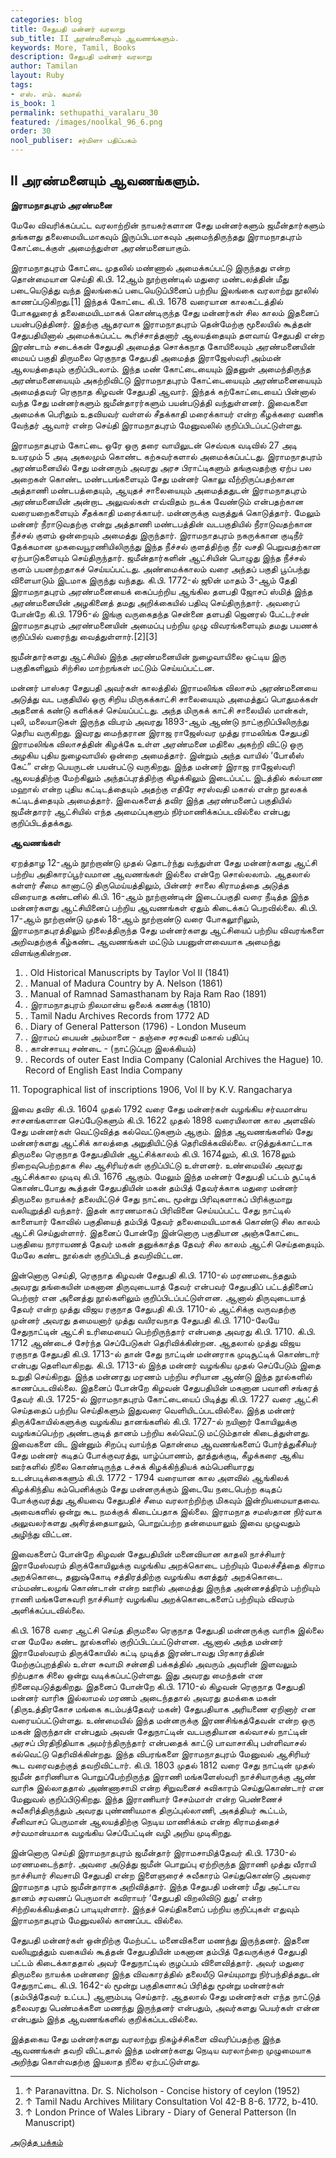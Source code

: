 ```yaml
---
categories: blog
title: சேதுபதி மன்னர் வரலாறு
sub_title: II அரண்மனையும் ஆவணங்களும்.
keywords: More, Tamil, Books
description: சேதுபதி மன்னர் வரலாறு
author: Tamilan
layout: Ruby
tags:
- எஸ். எம். கமால்
is_book: 1
permalink: sethupathi_varalaru_30
featured: /images/noolkal_96_6.png
order: 30
nool_publiser: சர்மிளா பதிப்பகம்
---
```



## II அரண்மனையும் ஆவணங்களும்.

**இராமநாதபுரம் அரண்மனை**

மேலே விவரிக்கப்பட்ட வரலாற்றின் நாயகர்களான சேது மன்னர்களும் ஜமீன்தார்களும் தங்களது தலைமையிடமாகவும் இருப்பிடமாகவும் அமைந்திருந்தது இராமநாதபுரம் கோட்டைக்குள் அமைந்துள்ள அரண்மனையாகும்.

இராமநாதபுரம் கோட்டை முதலில் மண்ணால் அமைக்கப்பட்டு இருந்தது என்ற தொன்மையான செய்தி கி.பி. 12ஆம் நூற்றாண்டில் மதுரை மண்டலத்தின் மீது படையெடுத்து வந்த இலங்கைப் படையெடுப்பினைப் பற்றிய இலங்கை வரலாற்று நூலில் காணப்படுகிறது.[1] இந்தக் கோட்டை கி.பி. 1678 வரையான காலகட்டத்தில் போகலுரைத் தலைமையிடமாகக் கொண்டிருந்த சேது மன்னர்கள் சில காலம் இதனைப் பயன்படுத்தினர். இதற்கு ஆதரவாக இராமநாதபுரம் தென்மேற்கு மூலையில் கூத்தன் சேதுபதியினால் அமைக்கப்பட்ட கூரிச்சாத்தனார் ஆலயத்தையும் தளவாய் சேதுபதி என்ற இரண்டாம் சடைக்கன் சேதுபதி அமைத்த சொக்கநாத கோயிலையும் அரண்மனையின் மையப் பகுதி திருமலை ரெகுநாத சேதுபதி அமைத்த இராஜேஸ்வரி அம்மன் ஆலயத்தையும் குறிப்பிடலாம். இந்த மண் கோட்டையையும் இதனுள் அமைந்திருந்த அரண்மனையையும் அகற்றிவிட்டு இராமநாதபுரம் கோட்டையையும் அரண்மனையையும் அமைத்தவர் ரெகுநாத கிழவன் சேதுபதி ஆவார். இந்தக் கற்கோட்டையைப் பின்னால் வந்த சேது மன்னர்களும் ஜமீன்தாரர்களும் பயன்படுத்தி வந்துள்ளனர். இவைகளை அமைக்க பெரிதும் உதவியவர் வள்ளல் சீதக்காதி மரைக்காயர் என்ற கீழக்கரை வணிக வேந்தர் ஆவார் என்ற செய்தி இராமநாதபுரம் மேனுவலில் குறிப்பிடப்பட்டுள்ளது.

இராமநாதபுரம் கோட்டை ஒரே ஒரு தரை வாயிலுடன் செவ்வக வடிவில் 27 அடி உயரமும் 5 அடி அகலமும் கொண்ட கற்சுவர்களால் அமைக்கப்பட்டது. இராமநாதபுரம் அரண்மனையில் சேது மன்னரும் அவரது அரச பிராட்டிகளும் தங்குவதற்கு ஏற்ப பல அறைகள் கொண்ட மண்டபங்களையும் சேது மன்னர் கொலு வீற்றிருப்பதற்கான அத்தாணி மண்டபத்தையும், ஆயுதச் சாலையையும் அமைத்ததுடன் இராமநாதபுரம் அரண்மனையின் அன்றாட அலுவல்கள் எவ்விதம் நடக்க வேண்டும் என்பதற்கான வரையறைகளையும் சீதக்காதி மரைக்காயர். மன்னருக்கு வகுத்துக் கொடுத்தார். மேலும் மன்னர் நீராடுவதற்கு என்று அத்தாணி மண்டபத்தின் வடபகுதியில் நீராடுவதற்கான நீச்சல் குளம் ஒன்றையும் அமைத்து இருந்தார். இராமநாதபுரம் நகருக்கான குடிநீர் தேக்கமான முகவையூரணியிலிருந்து இந்த நீச்சல் குளத்திற்கு நீர் வசதி பெறுவதற்கான ஏற்பாடுகளையும் செய்திருந்தார். ஜமீன்தார்களின் ஆட்சியின் பொழுது இந்த நீச்சல் குளம் பயனற்றதாகச் செய்யப்பட்டது. அண்மைக்காலம் வரை அந்தப் பகுதி பூப்பந்து விளையாடும் இடமாக இருந்து வந்தது. கி.பி. 1772-ல் ஜூன் மாதம் 3-ஆம் தேதி இராமநாதபுரம் அரண்மனையைக் கைப்பற்றிய ஆங்கில தளபதி ஜோசப் ஸ்மித் இந்த அரண்மனையின் அழகினைத் தமது அறிக்கையில் பதிவு செய்திருந்தார். அவரைப் போன்றே கி.பி. 1796-ல் இங்கு வருகைதந்த சென்னை தளபதி ஜெனரல் பேட்டர்சன் இராமநாதபுரம் அரண்மனையின் அமைப்பு பற்றிய முழு விவரங்களையும் தமது பயணக் குறிப்பில் வரைந்து வைத்துள்ளார்.[2][3]

ஜமீன்தார்களது ஆட்சியில் இந்த அரண்மனையின் நுழைவாயிலை ஒட்டிய இரு பகுதிகளிலும் சிற்சில மாற்றங்கள் மட்டும் செய்யப்பட்டன.

மன்னர் பாஸ்கர சேதுபதி அவர்கள் காலத்தில் இராமலிங்க விலாசம் அரண்மனையை அடுத்து வட பகுதியில் ஒரு சிறிய மிருகக்காட்சி சாலையையும் அமைத்துப் பொதுமக்கள் அதனைக் கண்டு களிக்கச் செய்யப்பட்டது. அந்த மிருகக் காட்சி சாலையில் மான்கள், புலி, மலையாடுகள் இருந்த விபரம் அவரது 1893-ஆம் ஆண்டு நாட்குறிப்பிலிருந்து தெரிய வருகிறது. இவரது மைந்தரான இராஜ ராஜேஸ்வர முத்து ராமலிங்க சேதுபதி இராமலிங்க விலாசத்தின் கிழக்கே உள்ள அரண்மனை மதிலை அகற்றி விட்டு ஒரு அழகிய புதிய நுழைவாயில் ஒன்றை அமைத்தார். இன்றும் அந்த வாயில் ‘போலீஸ் கேட்” என்ற பெயருடன் பயன்பட்டு வருகிறது. இந்த மன்னர் இராஜ ராஜேஸ்வரி ஆலயத்திற்கு மேற்கிலும் அந்தப்புரத்திற்கு கிழக்கிலும் இடைப்பட்ட இடத்தில் கல்யாண மஹால் என்ற புதிய கட்டிடத்தையும் அதற்கு எதிரே சரஸ்வதி மகால் என்ற நூலகக் கட்டிடத்தையும் அமைத்தார். இவைகளைத் தவிர இந்த அரண்மனைப் பகுதியில் ஜமீன்தாரர் ஆட்சியில் எந்த அமைப்புகளும் நிர்மாணிக்கப்படவில்லை என்பது குறிப்பிடத்தக்கது.

**ஆவணங்கள்**

ஏறத்தாழ 12-ஆம் நூற்றாண்டு முதல் தொடர்ந்து வந்துள்ள சேது மன்னர்களது ஆட்சி பற்றிய அதிகாரப்பூர்வமான ஆவணங்கள் இல்லை என்றே சொல்லலாம். ஆதலால் கள்ளர் சீமை கானாட்டு திருமெய்யத்திலும், பின்னர் சாலை கிராமத்தை அடுத்த விரையாத கண்டனில் கி.பி. 16-ஆம் நூற்றாண்டின் இடைப்பகுதி வரை நீடித்த இந்த மன்னர்களது ஆட்சியினைப் பற்றிய ஆவணங்கள் ஏதும் கிடைக்கப் பெறவில்லை. கி.பி. 17-ஆம் நூற்றாண்டு முதல் 18-ஆம் நூற்றாண்டு வரை போகலூரிலும், இராமநாதபுரத்திலும் நிலைத்திருந்த சேது மன்னர்களது ஆட்சியைப் பற்றிய விவரங்களை அறிவதற்குக் கீழ்கண்ட ஆவணங்கள் மட்டும் பயனுள்ளவையாக அமைந்து விளங்குகின்றன.

  1. . Old Historical Manuscripts by Taylor Vol II (1841)
  2. . Manual of Madura Country by A. Nelson (1861)
  3. . Manual of Ramnad Samasthanam by Raja Ram Rao (1891)
  4. . இராமநாதபுரம் நிலமான்ய ஒலைக் கணக்கு (1810)
  5. . Tamil Nadu Archives Records from 1772 AD
  6. . Diary of General Patterson (1796) - London Museum
  7. . இராமப் பையன் அம்மானை - தஞ்சை சரசுவதி மகால் பதிப்பு
  8. . கான்சாயபு சண்டை - (நாட்டுப்புற இலக்கியம்)
  9. . Records of outer East India Company (Calonial Archives the Hague) 10. Record of English East India Company

11\. Topographical list of inscriptions 1906, Vol II by K.V. Rangacharya

இவை தவிர கி.பி. 1604 முதல் 1792 வரை சேது மன்னர்கள் வழங்கிய சர்வமான்ய சாசனங்களான செப்பேடுகளும் கி.பி. 1622 முதல் 1898 வரையிலான கால அளவில் சேது மன்னர்கள் வெட்டுவித்த கல்வெட்டுகளும் ஆகும். இந்த ஆவணங்களில் சேது மன்னர்களது ஆட்சிக் காலத்தை அறுதியிட்டுத் தெரிவிக்கவில்லை. எடுத்துக்காட்டாக திருமலை ரெகுநாத சேதுபதியின் ஆட்சிக்காலம் கி.பி. 1674லும், கி.பி. 1678லும் நிறைவுபெற்றதாக சில ஆசிரியர்கள் குறிப்பிட்டு உள்ளனர். உண்மையில் அவரது ஆட்சிக்கால முடிவு கி.பி. 1676 ஆகும். மேலும் இந்த மன்னர் சேதுபதி பட்டம் சூட்டிக் கொண்டபோது கூத்தன் சேதுபதியின் மகன் தம்பித் தேவர்க்காக மதுரை மன்னர் திருமலை நாயக்கர் தலையிட்டுச் சேது நாட்டை மூன்று பிரிவுகளாகப் பிரிக்குமாறு வலியுறுத்தி வந்தார். இதன் காரணமாகப் பிரிவினை செய்யப்பட்ட சேது நாட்டில் காளையார் கோவில் பகுதியைத் தம்பித் தேவர் தலைமையிடமாகக் கொண்டு சில காலம் ஆட்சி செய்துள்ளார். இதனைப் போன்றே இன்னொரு பகுதியான அஞ்சுகோட்டை பகுதியை நாராயணத் தேவர் மகன் தனுக்காத்த தேவர் சில காலம் ஆட்சி செய்ததையும். மேலே கண்ட நூல்கள் குறிப்பிடத் தவறிவிட்டன.

இன்னொரு செய்தி, ரெகுநாத கிழவன் சேதுபதி கி.பி. 1710-ல் மரணமடைந்ததும் அவரது தங்கையின் மகனான திருவுடையாத் தேவர் என்பவர் சேதுபதிப் பட்டத்தினைப் பெற்றார் என அனைத்து நூல்களிலும் குறிப்பிடப்பட்டுள்ளன. ஆனால் திருவுடையாத் தேவர் என்ற முத்து விஜய ரகுநாத சேதுபதி கி.பி. 1710-ல் ஆட்சிக்கு வருவதற்கு முன்னர் அவரது தமையனார் முத்து வயிரவநாத சேதுபதி கி.பி. 1710-லேயே சேதுநாட்டின் ஆட்சி உரிமையைப் பெற்றிருந்தார் என்பதை அவரது கி.பி. 1710. கி.பி. 1712 ஆண்டைச் சேர்ந்த செப்பேடுகள் தெரிவிக்கின்றன. ஆதலால் முத்து விஜய ரகுநாத சேதுபதி கி.பி. 1713-ல் தான் சேது நாட்டின் மன்னராக முடிசூட்டிக் கொண்டார் என்பது தெளிவாகிறது. கி.பி. 1713-ல் இந்த மன்னர் வழங்கிய முதல் செப்பேடும் இதை உறுதி செய்கிறது. இந்த மன்னரது மரணம் பற்றிய சரியான ஆண்டு இந்த நூல்களில் காணப்படவில்லை. இதனைப் போன்றே கிழவன் சேதுபதியின் மகனான பவானி சங்கரத் தேவர் கி.பி. 1725-ல் இராமநாதபுரம் கோட்டையைப் பிடித்து கி.பி. 1727 வரை ஆட்சி செய்ததைப் பற்றிய செய்திகளும் இதுவரை வெளியிடப்படவில்லை. இந்த மன்னர் திருக்கோயில்களுக்கு வழங்கிய தானங்களில் கி.பி. 1727-ல் நயினார் கோயிலுக்கு வழங்கப்பெற்ற அண்டகுடித் தானம் பற்றிய கல்வெட்டு மட்டும்தான் கிடைத்துள்ளது. இவைகளை விட இன்னும் சிறப்பு வாய்ந்த தொன்மை ஆவணங்களைப் போர்த்துகீசியர் சேது மன்னர் கடிதப் போக்குவரத்து, யாழ்ப்பாணம், தூத்துக்குடி, கீழக்கரை ஆகிய ஊர்களில் நிலை கொண்டிருந்த டச்சுக் கிழக்கிந்தியக் கம்பெனியாரது உடன்படிக்கைகளும் கி.பி. 1772 - 1794 வரையான கால அளவில் ஆங்கிலக் கிழக்கிந்திய கம்பெனிக்கும் சேது மன்னருக்கும் இடையே நடைபெற்ற கடிதப் போக்குவரத்து ஆகியவை சேதுபதிச் சீமை வரலாற்றிற்கு மிகவும் இன்றியமையாதவை. அவைகளில் ஒன்று கூட நமக்குக் கிடைப்பதாக இல்லை. இராமநாத சமஸ்தான நிர்வாக அலுவலர்களது அசிரத்தையாலும், பொறுப்பற்ற தன்மையாலும் இவை முழுவதும் அழிந்து விட்டன.

இவைகளைப் போன்றே கிழவன் சேதுபதியின் மனைவியான காதலி நாச்சியார் இராமேஸ்வரம் திருக்கோயிலுக்கு வழங்கிய அறக்கொடை பற்றியும் மேலச்சீத்தை கிராம அறக்கொடை, தனுஷ்கோடி சத்திரத்திற்கு வழங்கிய களத்துர் அறக்கொடை. எம்மண்டலமுங் கொண்டான் என்ற ஊரில் அமைத்து இருந்த அன்னசத்திரம் பற்றியும் ராணி மங்களேசுவரி நாச்சியார் வழங்கிய அறக்கொடைகளைப் பற்றியும் விவரம் அளிக்கப்படவில்லை.

கி.பி. 1678 வரை ஆட்சி செய்த திருமலை ரெகுநாத சேதுபதி மன்னருக்கு வாரிசு இல்லை என மேலே கண்ட நூல்களில் குறிப்பிடப்பட்டுள்ளன. ஆனால் அந்த மன்னர் இராமேஸ்வரம் திருக்கோயில் கட்டி முடித்த இரண்டாவது பிரகாரத்தின் மேற்குப்புறத்தில் உள்ள சுவாமி சன்னதி பக்கத்தில் அவரும் அவரின் இளவலும் நிற்பதாக சிலை ஒன்று வடிக்கப்பட்டுள்ளது. இது அவரது மைந்தன் என நினைவுபடுத்துகிறது. இதனைப் போன்றே கி.பி. 1710-ல் கிழவன் ரெகுநாத சேதுபதி மன்னர் வாரிசு இல்லாமல் மரணம் அடைந்ததால் அவரது தமக்கை மகன் (திருஉத்திரகோச மங்கை கடம்பத்தேவர் மகன்) சேதுபதியாக அரியணை ஏறினார் என வரையப்பட்டுள்ளது. உண்மையில் இந்த மன்னருக்கு இரணசிங்கத்தேவன் என்ற ஒரு மகன் இருந்தான் என்பதும் அவன் சேதுநாட்டின் வடபகுதியான கல்வாசல் நாட்டின் அரசப் பிரதிநிதியாக அமர்ந்திருந்தார் என்பதைக் காட்டு பாவாசாகிபு பள்ளிவாசல் கல்வெட்டு தெரிவிக்கின்றது. இந்த விபரங்களை இராமநாதபுரம் மேனுவல் ஆசிரியர் கூட வரைவதற்குத் தவறிவிட்டார். கி.பி. 1803 முதல் 1812 வரை சேது நாட்டின் முதல் ஜமீன் தாரிணியாக பொறுப்பேற்றிருந்த இராணி மங்களேஸ்வரி நாச்சியாருக்கு ஆண் வாரிசு இல்லாததால் அண்ணாசாமி என்ற சிறுவனைச் சுவிகாரம் செய்துகொண்டார் என மேனுவல் குறிப்பிடுகிறது. இந்த இராணியார் சேசம்மாள் என்ற பெண்ணைச் சுவீகரித்திருந்தும் அவரது புண்ணியமாக திருப்புல்லாணி, அகத்தியர் கூட்டம், சீனிவாசப் பெருமான் ஆலயத்திற்கு நெடிய மாணிக்கம் என்ற கிராமத்தைச் சர்வமான்யமாக வழங்கிய செப்பேட்டின் வழி அறிய முடிகிறது.

இன்னொரு செய்தி இராமநாதபுரம் ஜமீன்தார் இராமசாமித்தேவர் கி.பி. 1730-ல் மரணமடைந்தார். அவரை அடுத்து ஜமீன் பொறுப்பு ஏற்றிருந்த இராணி முத்து வீராயி நாச்சியார் சிவசாமி சேதுபதி என்ற இளைஞரைச் சுவீகாரம் செய்துகொண்டு அவரை இராமநாத புரம் ஜமீன்தாராக அறிவித்தார். இந்த சேதுபதி மன்னர் மீது அட்டாவ தானம் சரவணப் பெருமாள் கவிராயர் ‘சேதுபதி விறலிவிடு துது’ என்ற சிற்றிலக்கியத்தைப் பாடியுள்ளார். இந்தச் செய்திகளைப் பற்றிய குறிப்புகள் எதுவும் இராமநாதபுரம் மேனுவலில் காணப்பட வில்லை.

சேதுபதி மன்னர்கள் ஒன்றிற்கு மேற்பட்ட மனைவிகளை மணந்து இருந்தனர். இதனை வலியுறுத்தும் வகையில் கூத்தன் சேதுபதியின் மகனான தம்பித் தேவருக்குச் சேதுபதி பட்டம் கிடைக்காததால் அவர் சேதுநாட்டில் குழப்பம் விளைவித்தார். அவர் மதுரை திருமலை நாயக்க மன்னரை இந்த விவகாரத்தில் தலையீடு செய்யுமாறு நிர்பந்தித்ததுடன் சேதுநாட்டை கி.பி. 1642-ல் மூன்று பகுதிகளாகப் பிரித்து மூன்று மன்னர்கள் (தம்பித்தேவர் உட்பட) ஆளும்படி செய்தார். ஆதலால் சேது மன்னர்கள் எந்த நாட்டுத் தலைவரது பெண்மக்களை மணந்து இருந்தனர் என்பதும், அவர்களது பெயர்கள் என்ன என்பதும் இந்த ஆவணங்களில் குறிக்கப்படவில்லை.

இத்தகைய சேது மன்னர்களது வரலாற்று நிகழ்ச்சிகளை விவரிப்பதற்கு இந்த ஆவணங்கள் தவறி விட்டதால் இந்த மன்னர்களது நெடிய வரலாற்றை முழுமையாக அறிந்து கொள்வதற்கு இயலாத நிலை ஏற்பட்டுள்ளது.

* * *

  1. ↑ Paranavittna. Dr. S. Nicholson - Concise history of ceylon (1952)
  2. ↑ Tamil Nadu Archives Military Consultation Vol 42-B 8-6. 1772, b-410.
  3. ↑ London Prince of Wales Library - Diary of General Patterson (In Manuscript)

[அடுத்த பக்கம்](sethupathi_varalaru_31)